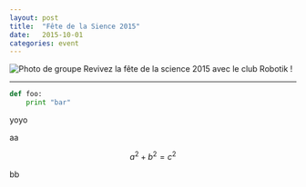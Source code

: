 ```yaml
---
layout: post
title:  "Fête de la Sience 2015"
date:   2015-10-01
categories: event
---
```


<img src="{{ site.baseurl }}/images/fete_science/groupe2.jpg" alt="Photo de groupe" class="thumbnail">
Revivez la fête de la science 2015 avec le club Robotik !

---

```python
def foo:
    print "bar"
```
yoyo

aa

$$a^2 + b^2 = c^2$$


bb

